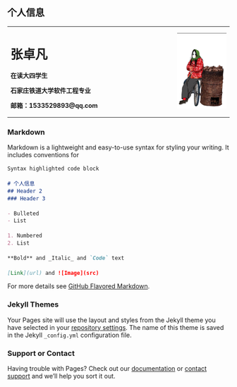## 个人信息

<table border="0">
  <tr>
    <td width="75%">
      <h1>张卓凡</h1>
      <p><b>在读大四学生</b></p>
      <p><b>石家庄铁道大学软件工程专业</b></p>
      <p><b>邮箱：1533529893@qq.com</b></p>
    </td>
    <td width="25%">
      <img src="/fenbb.png" width="100%">
    </td>
  </tr>
</table>

### Markdown

Markdown is a lightweight and easy-to-use syntax for styling your writing. It includes conventions for

```markdown
Syntax highlighted code block

# 个人信息
## Header 2
### Header 3

- Bulleted
- List

1. Numbered
2. List

**Bold** and _Italic_ and `Code` text

[Link](url) and ![Image](src)
```

For more details see [GitHub Flavored Markdown](https://guides.github.com/features/mastering-markdown/).

### Jekyll Themes

Your Pages site will use the layout and styles from the Jekyll theme you have selected in your [repository settings](https://github.com/RicardoFan/ricardofan.github.com/settings). The name of this theme is saved in the Jekyll `_config.yml` configuration file.

### Support or Contact

Having trouble with Pages? Check out our [documentation](https://help.github.com/categories/github-pages-basics/) or [contact support](https://github.com/contact) and we’ll help you sort it out.
